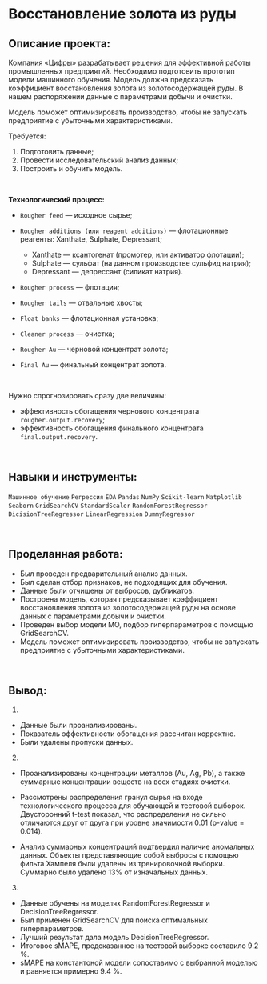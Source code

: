 # Восстановление золота из руды

## Описание проекта:
Компания «Цифры» разрабатывает решения для эффективной работы промышленных предприятий. Необходимо подготовить прототип модели машинного обучения. Модель должна предсказать коэффициент восстановления золота из золотосодержащей руды. В нашем распоряжении данные с параметрами добычи и очистки. 

Модель поможет оптимизировать производство, чтобы не запускать предприятие с убыточными характеристиками.

Требуется:

1. Подготовить данные;
2. Провести исследовательский анализ данных;
3. Построить и обучить модель.
<br>

**Технологический процесс:**
- `Rougher feed` — исходное сырье;
- `Rougher additions (или reagent additions)` — флотационные реагенты: Xanthate, Sulphate, Depressant;

    - Xanthate — ксантогенат (промотер, или активатор флотации);
    - Sulphate — сульфат (на данном производстве сульфид натрия);
    - Depressant — депрессант (силикат натрия).
    
    
- `Rougher process` — флотация;
- `Rougher tails` — отвальные хвосты;
- `Float banks` — флотационная установка;
- `Cleaner process` — очистка;
- `Rougher Au` — черновой концентрат золота;
- `Final Au` — финальный концентрат золота.

<br>

Нужно спрогнозировать сразу две величины:
- эффективность обогащения чернового концентрата `rougher.output.recovery`;
- эффективность обогащения финального концентрата `final.output.recovery`.

<br>

## Навыки и инструменты:
`Машинное обучение`
`Регрессия`
`EDA`
`Pandas` 
`NumPy`
`Scikit-learn`
`Matplotlib` 
`Seaborn`
`GridSearchCV`
`StandardScaler`
`RandomForestRegressor`
`DicisionTreeRegressor`
`LinearRegression`
`DummyRegressor`

<br>

## Проделанная работа:
- Был проведен предварительный анализ данных.
- Был сделан отбор признаков, не подходящих для обучения.
- Данные были отчищены от выбросов, дубликатов.
- Построена модель, которая предсказывает коэффициент восстановления золота из золотосодержащей руды на основе данных с параметрами добычи и очистки.
- Проведен выбор модели МО, подбор гиперпараметров с помощью GridSearchCV.
- Модель поможет оптимизировать производство, чтобы не запускать предприятие с убыточными характеристиками.

<br>

## Вывод:

1)

- Данные были проанализированы. 
- Показатель эффективности обогащения рассчитан корректно. 
- Были удалены пропуски данных.

2)

- Проанализированы концентрации металлов (Au, Ag, Pb), а также суммарные концентрации веществ на всех стадиях очистки.

- Рассмотрены распределения гранул сырья на входе технологического процесса для обучающей и тестовой выборок. Двусторонний t-test показал, что распределения не сильно отличаются друг от друга при уровне значимости 0.01 (p-value = 0.014).

- Анализ суммарных концентраций подтвердил наличие аномальных данных. Объекты представляющие собой выбросы с помощью фильта Хампеля были удалены из тренировочной выборки. Суммарно было удалено 13% от изначальных данных.

3)

- Данные обучены на моделях RandomForestRegressor и DecisionTreeRegressor.
- Был применен GridSearchCV для поиска оптимальных гиперпараметров.
- Лучший результат дала модель DecisionTreeRegressor.
- Итоговое sMAPE, предсказанное на тестовой выборке составило 9.2 %.
- sMAPE на константоной модели сопоставимо с выбранной моделью и равняется примерно 9.4 %.
